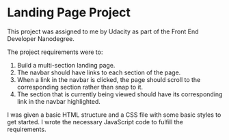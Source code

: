 # Landing Page Project

This project was assigned to me by Udacity as part of the Front End Developer Nanodegree.

The project requirements were to:

1. Build a multi-section landing page.
2. The navbar should have links to each section of the page.
3. When a link in the navbar is clicked, the page should scroll to the corresponding section rather than snap to it.
4. The section that is currently being viewed should have its corresponding link in the navbar highlighted.

I was given a basic HTML structure and a CSS file with some basic styles to get started. I wrote the necessary JavaScript code to fulfill the requirements.

